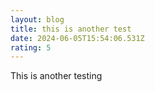 ```yaml
---
layout: blog
title: this is another test
date: 2024-06-05T15:54:06.531Z
rating: 5
---
```

T﻿his is another testing